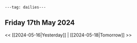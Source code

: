 ```
---tag: dailies---
```

## Friday 17th May 2024


<< [[2024-05-16|Yesterday]] | [[2024-05-18|Tomorrow]] >>





